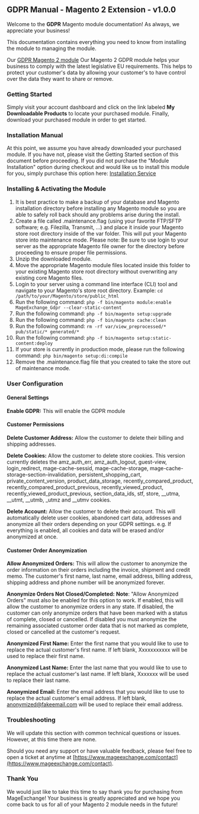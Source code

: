 ## GDPR Manual - Magento 2 Extension - v1.0.0
Welcome to the **GDPR** Magento module documentation! As always, we appreciate your business!

This documentation contains everything you need to know from installing the module to managing the module.

Our [GDPR Magento 2 module](https://www.mageexchange.com/gdpr-magento-2) Our Magento 2 GDPR module helps your business to comply with the latest legislative EU requirements. This helps to protect your customer's data by allowing your customer's to have control over the data they want to share or remove.


### Getting Started
Simply visit your account dashboard and click on the link labeled **My Downloadable Products** to locate your purchased module. Finally, download your purchased module in order to get started.


### Installation Manual
At this point, we assume you have already downloaded your purchased module. If you have not, please visit the Getting Started section of this document before proceeding. If you did not purchase the "Module Installation" option during checkout and would like us to install this module for you, simply purchase this option here: [Installation Service](https://www.mageexchange.com/module-installation-service-magento-2)


### Installing & Activating the Module
1. It is best practice to make a backup of your database and Magento installation directory before installing any Magento module so you are able to safely roll back should any problems arise during the install.
2. Create a file called .maintenance.flag (using your favorite FTP/SFTP software; e.g. Filezilla, Transmit, ...) and place it inside your Magento store root directory inside of the var folder. This will put your Magento store into maintenance mode. Please note: Be sure to use login to your server as the appropriate Magento file owner for the directory before proceeding to ensure proper file permissions.
3. Unzip the downloaded module.
4. Move the appropriate Magento module files located inside this folder to your existing Magento store root directory without overwriting any existing core Magento files.
5. Login to your server using a command line interface (CLI) tool and navigate to your Magento's store root directory. Example: ```cd /path/to/your/Magento/store/public_html```
6. Run the following command: ```php -f bin/magento module:enable MageExchange_Gdpr --clear-static-content```
7. Run the following command:
```php -f bin/magento setup:upgrade```
8. Run the following command: ```php -f bin/magento cache:clean```
9. Run the following command: ```rm -rf var/view_preprocessed/* pub/static/* generated/*```
10. Run the following command: ```php -f bin/magento setup:static-content:deploy```
11. If your store is currently in production mode, please run the following command: ```php bin/magento setup:di:compile```
12. Remove the .maintenance.flag file that you created to take the store out of maintenance mode.


### User Configuration
#### General Settings
**Enable GDPR:** This will enable the GDPR module

#### Customer Permissions
**Delete Customer Address:** Allow the customer to delete their billing and shipping addresses.

**Delete Cookies:** Allow the customer to delete store cookies. This version currently deletes the amz_auth_err, amz_auth_logout, guest-view, login_redirect, mage-cache-sessid, mage-cache-storage, mage-cache-storage-section-invalidation, persistent_shopping_cart, private_content_version, product_data_storage, recently_compared_product, recently_compared_product_previous, recently_viewed_product, recently_viewed_product_previous, section_data_ids, stf, store, __utma, __utmt, __utmb, _utmz and __utmv cookies.

**Delete Account:** Allow the customer to delete their account. This will automatically delete user cookies, abandoned cart data, addresses and anonymize all their orders depending on your GDPR settings. e.g. If everything is enabled, all cookies and data will be erased and/or anonymized at once.

#### Customer Order Anonymization
**Allow Anonymized Orders:** This will allow the customer to anonymize the order information on their orders including the invoice, shipment and credit memo. The customer's first name, last name, email address, billing address, shipping address and phone number will be anonymized forever.

**Anonymize Orders Not Closed/Completed:** **Note**: "Allow Anonymized Orders" must also be enabled for this option to work. If enabled, this will allow the customer to anonymize orders in any state. If disabled, the customer can only anonymize orders that have been marked with a status of complete, closed or cancelled. If disabled you must anonymize the remaining associated customer order data that is not marked as complete, closed or cancelled at the customer's request.

**Anonymized First Name:** Enter the first name that you would like to use to replace the actual customer's first name. If left blank, Xxxxxxxxxxx will be used to replace their first name.

**Anonymized Last Name:** Enter the last name that you would like to use to replace the actual customer's last name. If left blank, Xxxxxxx will be used to replace their last name.

**Anonymized Email:** Enter the email address that you would like to use to replace the actual customer's email address. If left blank, anonymized@fakeemail.com will be used to replace their email address.

### Troubleshooting
We will update this section with common technical questions or issues. However, at this time there are none.

Should you need any support or have valuable feedback, please feel free to open a ticket at anytime at [https://www.mageexchange.com/contact](https://www.mageexchange.com/contact).


### Thank You
We would just like to take this time to say thank you for purchasing from MageExchange! Your business is greatly appreciated and we hope you come back to us for all of your Magento 2 module needs in the future!
